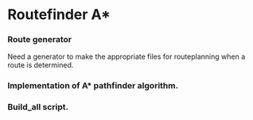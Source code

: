 # Routefinder A*

### Route generator
Need a generator to make the appropriate files for routeplanning when a route is determined. 

### Implementation of A\* pathfinder algorithm. 

### Build_all script. 
